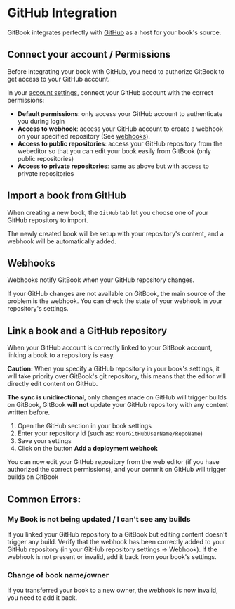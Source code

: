 # GitHub Integration

GitBook integrates perfectly with [GitHub](https://github.com) as a host for your book's source.

## Connect your account / Permissions

Before integrating your book with GitHub, you need to authorize GitBook to get access to your GitHub account.

In your [account settings](https://www.gitbook.com/settings), connect your GitHub account with the correct permissions:

* **Default permissions**: only access your GitHub account to authenticate you during login
* **Access to webhook**: access your GitHub account to create a webhook on your specified repository \(See [webhooks](./#webhooks)\).
* **Access to public repositories**: access your GitHub repository from the webeditor so that you can edit your book easily from GitBook \(only public repositories\)
* **Access to private repositories**: same as above but with access to private repositories

## Import a book from GitHub

When creating a new book, the `GitHub` tab let you choose one of your GitHub repository to import.

The newly created book will be setup with your repository's content, and a webhook will be automatically added.

## Webhooks

Webhooks notify GitBook when your GitHub repository changes.

If your GitHub changes are not available on GitBook, the main source of the problem is the webhook. You can check the state of your webhook in your repository's settings.

## Link a book and a GitHub repository

When your GitHub account is correctly linked to your GitBook account, linking a book to a repository is easy.

**Caution:** When you specify a GitHub repository in your book's settings, it will take priority over GitBook's git repository, this means that the editor will directly edit content on GitHub.

**The sync is unidirectional**, only changes made on GitHub will trigger builds on GitBook, GitBook **will not** update your GitHub repository with any content written before.

1. Open the GitHub section in your book settings
2. Enter your repository id \(such as: `YourGitHubUserName/RepoName`\)
3. Save your settings
4. Click on the button **Add a deployment webhook**

You can now edit your GitHub repository from the web editor \(if you have authorized the correct permissions\), and your commit on GitHub will trigger builds on GitBook

## Common Errors:

### My Book is not being updated / I can't see any builds

If you linked your GitHub repository to a GitBook but editing content doesn't trigger any build. Verify that the webhook has been correctly added to your GitHub repository \(in your GitHub repository settings -&gt; Webhook\). If the webhook is not present or invalid, add it back from your book's settings.

### Change of book name/owner

If you transferred your book to a new owner, the webhook is now invalid, you need to add it back.

